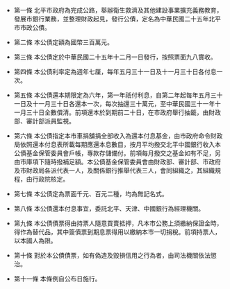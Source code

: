 * 第一條 北平市政府為完成公路，舉辦衛生救濟及其他建設事業擴充義務教育，發展市銀行業務，並整理財政起見，發行公債，定名為中華民國二十五年北平市市政公債。

* 第二條 本公債定額為國幣三百萬元。

* 第三條 本公債定於中華民國二十五年十二月一日發行，按照票面九八實收。

* 第四條 本公債利率定為週年七厘，每年五月三十一日及十一月三十日各付息一次。

* 第五條 本公債還本期限定為六年，第一年祇付利息，自第二年起每年五月三十一日及十一月三十日各還本一次，每次抽還三十萬元，至中華民國三十一年十一月三十日全數償清。前項還本於到期前二十日，在市政府舉行抽籤，由財政部、審計部派員監視。

* 第六條 本公債指定本市車捐舖捐全部收入為還本付息基金，由市政府命令財政局依照還本付息表所載每期應還本息數目，按月平均撥交北平中國銀行收入本公債基金保管委員會戶帳，專款存儲備付。前項每月撥交之基金如有不足，另由市庫項下隨時撥補足額。本公債基金保管委員會由財政部、審計部、市政府及市財政局各派代表一人，及關係銀行推舉代表三人，會同組織之，其組織規程，由行政院核定。

* 第七條 本公債定為票面千元、百元二種，均為無記名式。

* 第八條 本公債還本付息事宜，委託北平、天津、中國銀行為經理機關。

* 第九條 本公債債票得由持票人隨意買賣抵押，凡本市公務上須繳納保證金時，得作為替代品，其中簽債票到期息票得用以繳納本市一切捐稅。前項持票人，以本國人為限。

* 第十條 對於本公債債票，如有偽造及毀損信用之行為者，由司法機關依法懲治。

* 第十一條 本條例自公布日施行。

